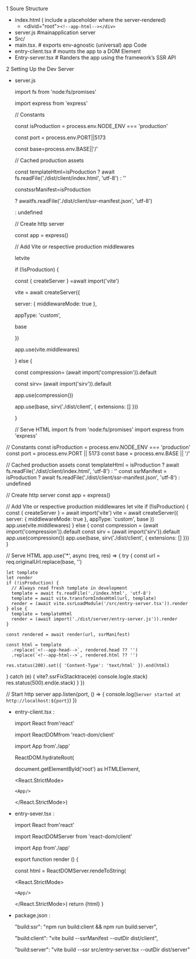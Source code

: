 1 Soure Structure

* index.html  ( include a placeholder where the server-rendered)
  * <divid="root">`<!--app-html--></div>`
* server.js  #mainapplication server
* Src/
* main.tsx.              # exports env-agnostic (universal) app Code
* entry-client.tsx   # mounts the app to a DOM Element
* Entry-server.tsx # Randers the app using the framework’s SSR API

2 Setting Up the Dev Server

* server.js

  import fs from 'node:fs/promises'

  import express from 'express'

  // Constants

  const isProduction = process.env.NODE_ENV === 'production'

  const port = process.env.PORT||5173

  const base=process.env.BASE||'/'

  // Cached production assets

  const templateHtml=isProduction ? await fs.readFile('./dist/client/index.html', 'utf-8') : ''

  constssrManifest=isProduction

  ? awaitfs.readFile('./dist/client/ssr-manifest.json', 'utf-8')

  : undefined

  // Create http server

  const app = express()

  // Add Vite or respective production middlewares

  letvite

  if (!isProduction) {

  const { createServer } =await import('vite')

  vite = await createServer({

  server: { middlewareMode: true },

  appType: 'custom',

  base

  })

  app.use(vite.middlewares)

  } else {

  const compression= (await import('compression')).default

  const sirv= (await import('sirv')).default

  app.use(compression())

  app.use(base, sirv('./dist/client', { extensions: [] }))

  }

  // Serve HTML
 import fs from 'node:fs/promises'
 import express from 'express'

// Constants
const isProduction = process.env.NODE_ENV === 'production'
const port = process.env.PORT || 5173
const base = process.env.BASE || '/'

// Cached production assets
const templateHtml = isProduction
  ? await fs.readFile('./dist/client/index.html', 'utf-8')
  : ''
const ssrManifest = isProduction
  ? await fs.readFile('./dist/client/ssr-manifest.json', 'utf-8')
  : undefined

// Create http server
const app = express()

// Add Vite or respective production middlewares
let vite
if (!isProduction) {
  const { createServer } = await import('vite')
  vite = await createServer({
    server: { middlewareMode: true },
    appType: 'custom',
    base
  })
  app.use(vite.middlewares)
} else {
  const compression = (await import('compression')).default
  const sirv = (await import('sirv')).default
  app.use(compression())
  app.use(base, sirv('./dist/client', { extensions: [] }))
}

// Serve HTML
app.use('*', async (req, res) => {
  try {
    const url = req.originalUrl.replace(base, '')

    let template
    let render
    if (!isProduction) {
      // Always read fresh template in development
      template = await fs.readFile('./index.html', 'utf-8')
      template = await vite.transformIndexHtml(url, template)
      render = (await vite.ssrLoadModule('/src/entry-server.tsx')).render
    } else {
      template = templateHtml
      render = (await import('./dist/server/entry-server.js')).render
    }

    const rendered = await render(url, ssrManifest)

    const html = template
      .replace(`<!--app-head-->`, rendered.head ?? '')
      .replace(`<!--app-html-->`, rendered.html ?? '')

    res.status(200).set({ 'Content-Type': 'text/html' }).end(html)
  } catch (e) {
    vite?.ssrFixStacktrace(e)
    console.log(e.stack)
    res.status(500).end(e.stack)
  }
})

// Start http server
app.listen(port, () => {
  console.log(`Server started at http://localhost:${port}`)
})

* entry-client.tsx :

  import React from'react'

  import ReactDOMfrom 'react-dom/client'

  import App from'./app'

  ReactDOM.hydrateRoot(

  document.getElementById('root') as HTMLElement,

  <React.StrictMode>

  `<App/>`

  </React.StrictMode>)
* entry-sever.tsx :

  import React from'react'

  import ReactDOMServer from 'react-dom/client'

  import App from'./app'

  export function render () {

  const html = ReactDOMServer.rendeToString(

  <React.StrictMode>

  `<App/>`

  </React.StrictMode>) return {html} }
* package.json :

  "build:ssr": "npm run build:client && npm run build:server",

  "build:client": "vite build --ssrManifest --outDir dist/client",

  "build:server": "vite build --ssr src/entry-server.tsx --outDir dist/server"
